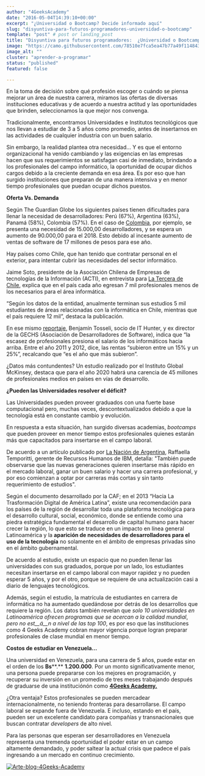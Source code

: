 ```yaml
---
author: "4GeeksAcademy"
date: "2016-05-04T14:39:10+00:00"
excerpt: "¿Universidad o Bootcamp? Decide informado aquí"
slug: "disyuntiva-para-futuros-programadores-universidad-o-bootcamp"
template: "post" # post or landing_post
title: "Disyuntiva para futuros programadores:  ¿Universidad o Bootcamp?"
image: "https://camo.githubusercontent.com/78510e7fca5ea47b77a49f114843ede99c5f7fbb2b666370c570fa41934df3f1/68747470733a2f2f73746f726167652e676f6f676c65617069732e636f6d2f346765656b732d61636164656d792d776562736974652f626c6f672f323031362f30352f417274652d626c6f672d344765656b732d41636164656d792d312e706e67"
image_alt: ""
cluster: "aprender-a-programar"
status: "published"
featured: false

---
```


En la toma de decisión sobre qué profesión escoger o cuándo se piensa mejorar un área de nuestra carrera, miramos las ofertas de diversas instituciones educativas y de acuerdo a nuestra actitud y las oportunidades que brinden, seleccionamos la que mejor nos convenga.

Tradicionalmente, encontramos Universidades e Institutos tecnológicos que nos llevan a estudiar de 3 a 5 años como promedio, antes de insertarnos en las actividades de cualquier industria con un buen salario.

Sin embargo, la realidad plantea otra necesidad… Y es que el entorno organizacional ha venido cambiando y las exigencias en las empresas hacen que sus requerimientos se satisfagan casi de inmediato, brindando a los profesionales del campo informático, la oportunidad de ocupar dichos cargos debido a la creciente demanda en esa área. Es por eso que han surgido instituciones que preparan de una manera intensiva y en menor tiempo profesionales que puedan ocupar dichos puestos.

**Oferta Vs. Demanda**

Según The Guardian Globe los siguientes países tienen dificultades para llenar la necesidad de desarrolladores: Perú (67%), Argentina (63%), Panamá (58%), Colombia (57%). En el caso de [Colombia](https://www.eltiempo.com/estilo-de-vida/educacion/panorama-de-los-ingenieros-en-colombia/16402298), por ejemplo, se presenta una necesidad de 15.000,00 desarrolladores, y se espera un aumento de 90.000,00 para el 2018. Esto debido al incesante aumento de ventas de software de 17 millones de pesos para ese año.

Hay países como Chile, que han tenido que contratar personal en el exterior, para intentar cubrir las necesidades del sector informático.

Jaime Soto, presidente de la Asociación Chilena de Empresas de tecnologías de la Información (ACTI), en entrevista para [La Tercera de Chile](https://www.latercera.com/noticia/negocios/2013/03/655-515593-9-falta-de-profesionales-informaticos-baja-competitividad-de-chile.shtml), explica que en el país cada año egresan 7 mil profesionales menos de los necesarios para el área informática.

“Según los datos de la entidad, anualmente terminan sus estudios 5 mil estudiantes de áreas relacionadas con la informática en Chile, mientras que el país requiere 12 mil”, destaca la publicación.

En ese mismo [reportaje](https://www.latercera.com/noticia/negocios/2013/03/655-515593-9-falta-de-profesionales-informaticos-baja-competitividad-de-chile.shtml), Benjamín Tosseli, socio de IT Hunter, y ex director de la GECHS (Asociación de Desarrolladores de Software), indica que “la escasez de profesionales presiona el salario de los informáticos hacia arriba. Entre el año 2011 y 2012, dice, las rentas “subieron entre un 15% y un 25%”, recalcando que “es el año que más subieron”.

¿Datos más contundentes? Un estudio realizado por el Instituto Global McKinsey, destaca que para el año 2020 habrá una carencia de 45 millones de profesionales medios en países en vías de desarrollo.

**¿Pueden las Universidades resolver el déficit?**

Las Universidades pueden proveer graduados con una fuerte base computacional pero, muchas veces, descontextualizados debido a que la tecnología está en constante cambio y evolución.

En respuesta a esta situación, han surgido diversas academias, _bootcamps_ que pueden proveer en menor tiempo estos profesionales quienes estarán más que capacitados para insertarse en el campo laboral.

<call-to-action button_text="Ver programa" button_link="/es/curso-de-programacion-desde-cero" background="rgba(0, 151, 205, 0.15)" title="Impulsa tu carrera, gracias a la programación" text="Te invitamos a impulsa tu carrera, aprendiendo a programar con nuestro Programa Full Stack Developer."></call-to-action>

De acuerdo a un artículo publicado por [La Nación de Argentina](https://www.lanacion.com.ar/1293995-la-argentina-con-deficit-de-ingenieros), Raffaella Temporitti, gerente de Recursos Humanos de IBM, detalla: "También puede observarse que las nuevas generaciones quieren insertarse más rápido en el mercado laboral, ganar un buen salario y hacer una carrera profesional, y por eso comienzan a optar por carreras más cortas y sin tanto requerimiento de estudios".

Según el documento desarrollado por la CAF; en el 2013 “Hacia La Trasformación Digital de América Latina”, existe una recomendación para los países de la región de desarrollar toda una plataforma tecnológica para el desarrollo cultural, social, económico, donde se entiende como una piedra estratégica fundamental el desarrollo de capital humano para hacer crecer la región, lo que esto se traduce en un impacto en línea general Latinoamérica y la **aparici****ó****n de necesidades de desarrolladores para el uso de la tecnolog****í****a** no solamente en el ámbito de empresas privadas sino en el ámbito gubernamental.

De acuerdo al estudio, existe un espacio que no pueden llenar las universidades con sus graduados, porque por un lado, los estudiantes necesitan insertarse en el campo laboral con mayor rapidez y no pueden esperar 5 años, y por el otro, porque se requiere de una actualización casi a diario de lenguajes tecnológicos.

Además, según el estudio, la matrícula de estudiantes en carrera de informática no ha aumentado quedándose por detrás de los desarrollos que requiere la región. Los datos también revelan que _solo 10 universidades en Latinoamérica ofrecen programas que se acercan a la calidad mundial_, _pero no est__á__n a nivel de las top 100_, es por eso que las instituciones como 4 Geeks Academy cobran mayor vigencia porque logran preparar profesionales de clase mundial en menor tiempo.

**Costos de estudiar en Venezuela…**

Una universidad en Venezuela, para una carrera de 5 años, puede estar en el orden de los **Bs****.** **1.200.000**. Por un monto significativamente menor, una persona puede prepararse con los mejores en programación, y recuperar su inversión en un promedio de tres meses trabajando después de graduarse de una instituciónón como [**4Geeks Academy.**](/es/inicio)

¿Otra ventaja? Estos profesionales se pueden mercadear internacionalmente, no teniendo fronteras para desarrollarse. El campo laboral se expande fuera de Venezuela. E incluso, estando en el país, pueden ser un excelente candidato para compañías y transnacionales que buscan contratar _developers_ de alto nivel.

Para las personas que esperan ser desarrolladores en Venezuela representa una tremenda oportunidad el poder estar en un campo altamente demandado, y poder saltear la actual crisis que padece el país ingresando a un mercado en continuo crecimiento.



[![Arte-blog-4Geeks-Academy](https://storage.googleapis.com/4geeks-academy-website/blog/2016/05/Arte-blog-4Geeks-Academy-1.png)](https://storage.googleapis.com/4geeks-academy-website/blog/2016/05/Arte-blog-4Geeks-Academy-1.png)
